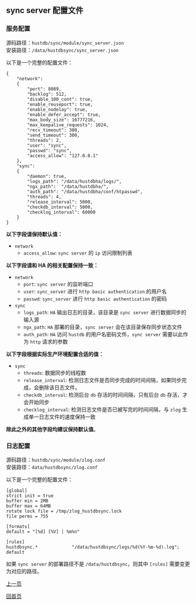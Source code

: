 sync server 配置文件
--

### 服务配置 ###
  
源码路径：`hustdb/sync/module/sync_server.json`  
安装路径：`/data/hustdbsync/sync_server.json`

以下是一个完整的配置文件：

    {
        "network": 
        {
            "port": 8089,
            "backlog": 512,
            "disable_100_cont": true,
            "enable_reuseport": true,
            "enable_nodelay": true,
            "enable_defer_accept": true,
            "max_body_size": 16777216,
            "max_keepalive_requests": 1024,
            "recv_timeout": 300,
            "send_timeout": 300,
            "threads": 2,
            "user": "sync",
            "passwd": "sync",
            "access_allow": "127.0.0.1"
        },
        "sync":
        {
            "daemon": true,
            "logs_path": "/data/hustdbha/logs/",
            "ngx_path":  "/data/hustdbha/",
            "auth_path": "/data/hustdbha/conf/htpasswd",
            "threads": 4,
            "release_interval": 5000,
            "checkdb_interval": 5000,
            "checklog_interval": 60000
        }
    }

**以下字段请保持默认值：**

* `network`
    * `access_allow`: `sync server` 的 `ip` 访问限制列表

**以下字段请和 HA 的相关配置保持一致：**

* `network`
    * `port`: `sync server` 的监听端口
    * `user`: `sync_server` 进行 `http basic authentication` 的用户名
    * `passwd`: `sync_server` 进行 `http basic authentication` 的密码
* `sync`
    * `logs_path`: `HA` 输出日志的目录，该目录是 `sync server` 进行数据同步的输入源
    * `ngx_path`: `HA` 部署的目录，`sync server` 会在该目录保存同步状态文件
    * `auth_path`: `HA` 访问 `hustdb` 的用户名密码文件，`sync server` 需要以此作为 `http` 请求的参数

**以下字段根据实际生产环境配置合适的值：**

* `sync`
    * `threads`: 数据同步的线程数
    * `release_interval`: 检测日志文件是否同步完成的时间间隔，如果同步完成，会删除该日志文件。
    * `checkdb_interval`: 检测后台 `db` 存活的时间间隔，只有后台 `db` 存活，才会开始同步
    * `checklog_interval`: 检测日志文件是否已被写完的时间间隔，与 `zlog` 生成单一日志文件的速度保持一致

**除此之外的其他字段均建议保持默认值**。

### 日志配置 ###
  
源码路径：`hustdb/sync/module/zlog.conf`  
安装路径：`data/hustdbsync/zlog.conf`

以下是一个完整的配置文件：

    [global]
    strict init = true
    buffer min = 2MB
    buffer max = 64MB
    rotate lock file = /tmp/zlog_hustdbsync.lock
    file perms = 755
    
    [formats]
    default = "[%d] [%V] | %m%n"
    
    [rules]
    hustdbsync.*             "/data/hustdbsync/logs/%d(%Y-%m-%d).log"; default

如果 `sync server` 的部署路径不是 `/data/hustdbsync`，则其中 `[rules]` 需要变更为对应的路径。


[上一页](conf.md)

[回首页](../../index.md)
